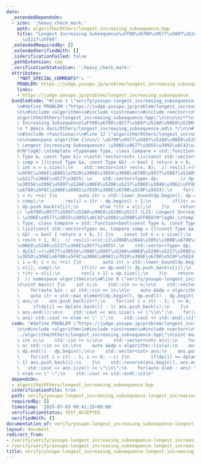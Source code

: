 ```yaml
---
data:
  _extendedDependsOn:
  - icon: ':heavy_check_mark:'
    path: algorithm/Others/longest_increasing_subsequence.hpp
    title: "Longest Increasing Subsequence\uFF08\u6700\u9577\u5897\u52A0\u90E8\u5206\
      \u5217\uFF09"
  _extendedRequiredBy: []
  _extendedVerifiedWith: []
  _isVerificationFailed: false
  _pathExtension: cpp
  _verificationStatusIcon: ':heavy_check_mark:'
  attributes:
    '*NOT_SPECIAL_COMMENTS*': ''
    PROBLEM: https://judge.yosupo.jp/problem/longest_increasing_subsequence
    links:
    - https://judge.yosupo.jp/problem/longest_increasing_subsequence
  bundledCode: "#line 1 \"verify/yosupo-longest_increasing_subsequence-longest_increasing_subsequence.test.cpp\"\
    \n#define PROBLEM \"https://judge.yosupo.jp/problem/longest_increasing_subsequence\"\
    \n\n#include <algorithm>\n#include <iostream>\n#include <vector>\n\n#line 1 \"\
    algorithm/Others/longest_increasing_subsequence.hpp\"\n\n\n\n/**\n * @brief Longest\
    \ Increasing Subsequence\uFF08\u6700\u9577\u5897\u52A0\u90E8\u5206\u5217\uFF09\
    \n * @docs docs/Others/longest_increasing_subsequence.md\n */\n\n#line 10 \"algorithm/Others/longest_increasing_subsequence.hpp\"\
    \n#include <functional>\n#line 12 \"algorithm/Others/longest_increasing_subsequence.hpp\"\
    \n\nnamespace algorithm {\n\n// \u6700\u9577\u5897\u52A0\u90E8\u5206\u5217 (LIS:\
    \ Longest Increasing Subsequence) \u306E\u9577\u3055\u3092\u6C42\u3081\u308B\uFF0E\
    O(N*logN).\ntemplate <typename Type, class Compare = std::function<bool(const\
    \ Type &, const Type &)> >\nstd::vector<int> lis(const std::vector<Type> &v, Compare\
    \ comp = [](const Type &a, const Type &b) -> bool { return a < b; }) {\n    const\
    \ int n = v.size();\n    std::vector<int> res(n, 0);  // res[i]:=(v[i]\u3092\u6700\
    \u5F8C\u306E\u8981\u7D20\u3068\u3059\u308B\u6700\u9577\u5897\u52A0\u90E8\u5206\
    \u5217\u306E\u9577\u3055).\n    std::vector<Type> dp;        // dp[k]:=(\u9577\
    \u3055k\u306E\u5897\u52A0\u90E8\u5206\u5217\u306E\u3046\u3061\uFF0C\u305D\u306E\
    \u6700\u5F8C\u306E\u8981\u7D20\u306E\u6700\u5C0F\u5024).\n    for(int i = 0; i\
    \ < n; ++i) {\n        auto itr = std::lower_bound(dp.begin(), dp.end(), v[i],\
    \ comp);\n        res[i] = itr - dp.begin() + 1;\n        if(itr == dp.end())\
    \ dp.push_back(v[i]);\n        else *itr = v[i];\n    }\n    return res;\n}\n\n\
    // \u6700\u9577\u5897\u52A0\u90E8\u5206\u5217 (LIS: Longest Increasing Subsequence)\
    \ \u306E\u9577\u3055\u3092\u6C42\u3081\u308B\uFF0EO(N*logN).\ntemplate <typename\
    \ Type, class Compare = std::function<bool(const Type &, const Type &)> >\nstd::vector<int>\
    \ lis2(const std::vector<Type> &v, Compare comp = [](const Type &a, const Type\
    \ &b) -> bool { return a < b; }) {\n    const int n = v.size();\n    std::vector<int>\
    \ res(n + 1, 0);  // res[i]:=(v[:i]\u306B\u304A\u3051\u308B\u6700\u9577\u5897\u52A0\
    \u90E8\u5206\u5217\u306E\u9577\u3055).\n    std::vector<Type> dp;            //\
    \ dp[k]:=(\u9577\u3055k\u306E\u5897\u52A0\u90E8\u5206\u5217\u306E\u3046\u3061\uFF0C\
    \u305D\u306E\u6700\u5F8C\u306E\u8981\u7D20\u306E\u6700\u5C0F\u5024).\n    for(int\
    \ i = 0; i < n; ++i) {\n        auto itr = std::lower_bound(dp.begin(), dp.end(),\
    \ v[i], comp);\n        if(itr == dp.end()) dp.push_back(v[i]);\n        else\
    \ *itr = v[i];\n        res[i + 1] = dp.size();\n    }\n    return res;\n}\n\n\
    }  // namespace algorithm\n\n\n#line 8 \"verify/yosupo-longest_increasing_subsequence-longest_increasing_subsequence.test.cpp\"\
    \n\nint main() {\n    int n;\n    std::cin >> n;\n\n    std::vector<int> a(n);\n\
    \    for(auto &in : a) std::cin >> in;\n\n    auto &&dp = algorithm::lis(a);\n\
    \    auto itr = std::max_element(dp.begin(), dp.end()) - dp.begin();\n\n    std::vector<int>\
    \ ans;\n    ans.push_back(itr);\n    for(int i = itr - 1; i >= 0; --i) {\n   \
    \     if(dp[i] == dp[ans.back()] - 1) ans.push_back(i);\n    }\n    std::reverse(ans.begin(),\
    \ ans.end());\n\n    std::cout << ans.size() << \"\\n\";\n    for(auto elem :\
    \ ans) std::cout << elem << \" \";\n    std::cout << std::endl;\n}\n"
  code: "#define PROBLEM \"https://judge.yosupo.jp/problem/longest_increasing_subsequence\"\
    \n\n#include <algorithm>\n#include <iostream>\n#include <vector>\n\n#include \"\
    ../algorithm/Others/longest_increasing_subsequence.hpp\"\n\nint main() {\n   \
    \ int n;\n    std::cin >> n;\n\n    std::vector<int> a(n);\n    for(auto &in :\
    \ a) std::cin >> in;\n\n    auto &&dp = algorithm::lis(a);\n    auto itr = std::max_element(dp.begin(),\
    \ dp.end()) - dp.begin();\n\n    std::vector<int> ans;\n    ans.push_back(itr);\n\
    \    for(int i = itr - 1; i >= 0; --i) {\n        if(dp[i] == dp[ans.back()] -\
    \ 1) ans.push_back(i);\n    }\n    std::reverse(ans.begin(), ans.end());\n\n \
    \   std::cout << ans.size() << \"\\n\";\n    for(auto elem : ans) std::cout <<\
    \ elem << \" \";\n    std::cout << std::endl;\n}\n"
  dependsOn:
  - algorithm/Others/longest_increasing_subsequence.hpp
  isVerificationFile: true
  path: verify/yosupo-longest_increasing_subsequence-longest_increasing_subsequence.test.cpp
  requiredBy: []
  timestamp: '2025-07-03 00:41:25+09:00'
  verificationStatus: TEST_ACCEPTED
  verifiedWith: []
documentation_of: verify/yosupo-longest_increasing_subsequence-longest_increasing_subsequence.test.cpp
layout: document
redirect_from:
- /verify/verify/yosupo-longest_increasing_subsequence-longest_increasing_subsequence.test.cpp
- /verify/verify/yosupo-longest_increasing_subsequence-longest_increasing_subsequence.test.cpp.html
title: verify/yosupo-longest_increasing_subsequence-longest_increasing_subsequence.test.cpp
---
```

